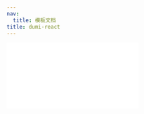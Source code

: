 ```yaml
---
nav:
  title: 模板文档
title: dumi-react
---
```


<embed src="../../template/dumi-react/README.md"></embed>
